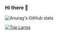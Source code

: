 ### Hi there 👋

<!--
**GzxdH/GzxdH** is a ✨ _special_ ✨ repository because its `README.md` (this file) appears on your GitHub profile.

Here are some ideas to get you started:

- 🔭 I’m currently working on ...
- 🌱 I’m currently learning ...
- 👯 I’m looking to collaborate on ...
- 🤔 I’m looking for help with ...
- 💬 Ask me about ...
- 📫 How to reach me: ...
- 😄 Pronouns: ...
- ⚡ Fun fact: ...
-->

![Anurag's GitHub stats](https://github-readme-stats.vercel.app/api?username=GzxdH&show_icons=true&theme=tokyonight)

[![Top Langs](https://github-readme-stats.vercel.app/api/top-langs/?username=GzxdH&layout=compact)](https://github.com/anuraghazra/github-readme-stats)
